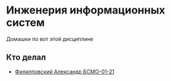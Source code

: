 # Инженерия информационных систем
Домашки по вот этой дисциплине

## Кто делал
- [Филипповский Александр БСМО-01-21](https://github.com/zoders)

